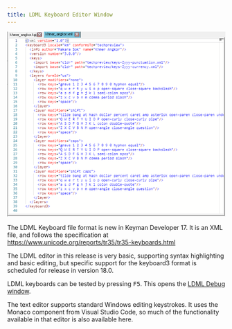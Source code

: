 ```yaml
---
title: LDML Keyboard Editor Window
---
```


![Keyboard Editor - New file, Details tab](/cdn/dev/img/developer/170/ui/frmLDMLEditor.png)

The LDML Keyboard file format is new in Keyman Developer 17. It is an
XML file, and follows the specification at https://www.unicode.org/reports/tr35/tr35-keyboards.html

The LDML editor in this release is very basic, supporting syntax highlighting
and basic editing, but specific support for the keyboard3 format is scheduled
for release in version 18.0.

LDML keyboards can be tested by pressing <kbd>F5</kbd>. This opens the [LDML Debug window](ldml-debug).

The text editor supports standard Windows editing keystrokes. It uses the Monaco
component from Visual Studio Code, so much of the functionality available in
that editor is also available here.
